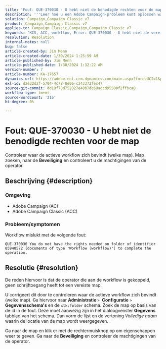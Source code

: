 ```yaml
---
title: 'Fout: QUE-370030 - U hebt niet de benodigde rechten voor de map'
description: '''Leer hoe u een Adobe Campaign-probleem kunt oplossen waarbij Workflow mislukt met een ''Fout: QUE-370030 - U hebt niet de benodigde rechten voor de map.'''''
solution: Campaign,Campaign Classic v7
product: Campaign,Campaign Classic v7
applies-to: Campaign Classic,Campaign,Campaign Classic v7
keywords: 'KCS, ACC, workflow, Error: QUE-370030 - U hebt niet de vereiste rechten voor mappen, Adobe Campaign Classic, probleemoplossing, Adobe Campaign'
resolution: Resolution
internal-notes: null
bug: false
article-created-by: Jim Menn
article-created-date: 1/30/2024 1:25:59 AM
article-published-by: Jim Menn
article-published-date: 1/30/2024 1:32:22 AM
version-number: 7
article-number: KA-17657
dynamics-url: https://adobe-ent.crm.dynamics.com/main.aspx?forceUCI=1&pagetype=entityrecord&etn=knowledgearticle&id=7bcf7580-0ebf-ee11-9079-6045bd006268
exl-id: d2e32d2f-5704-4c78-8e06-c243372fec47
source-git-commit: dd19f78d752827e48b7dc68adcd95500f2ffbca0
workflow-type: tm+mt
source-wordcount: '216'
ht-degree: 0%

---
```


# Fout: QUE-370030 - U hebt niet de benodigde rechten voor de map


Controleer waar de actieve workflow zich bevindt (welke map). Map zoeken, naar de <b>Beveiliging</b> en controleert u de machtigingen van de operator.

## Beschrijving {#description}


### <b>Omgeving</b>

- Adobe Campaign (AC)
- Adobe Campaign Classic (ACC)


### <b>Probleem/symptomen</b>

Workflow mislukt met de volgende fout:


```
QUE-370030 You do not have the rights needed on folder of identifier 85948572 (documents of type 'Workflow (workflow)') to complete the operation.
```



## Resolutie {#resolution}


De reden hiervoor is dat de operator die aan de workflow is gekoppeld, geen schrijftoegang heeft tot een vereiste map.

U corrigeert dit door te controleren waar de actieve workflow zich bevindt (welke map). Ga hiervoor naar <b>Administratie </b>`>`  <b>Configuratie</b> `>`  <b>Gegevensschema&#39;s</b> en de `xtk:folder` schema. Zoek de map op basis van de id in de fout. Deze moet aanwezig zijn in het dialoogvenster <b>Gegevens</b> tabblad van het schema. Dan vorm de lijst en de vertoning *Volledige naam* waarin de locatie van de map wordt weergegeven.

Ga naar de map en klik er met de rechtermuisknop op om eigenschappen weer te geven. Ga naar de <b>Beveiliging</b> en controleer de machtigingen van de operator.
